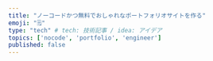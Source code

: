 ```yaml
---
title: "ノーコードかつ無料でおしゃれなポートフォリオサイトを作る"
emoji: "🗒️"
type: "tech" # tech: 技術記事 / idea: アイデア
topics: ['nocode', 'portfolio', 'engineer']
published: false
---
```

